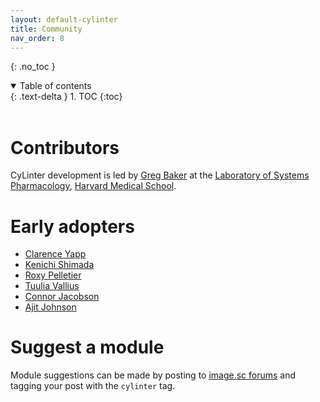 ```yaml
---
layout: default-cylinter
title: Community
nav_order: 8
---
```


{: .no_toc }

<details open markdown="block">
  <summary>
    Table of contents
  </summary>
  {: .text-delta }
1. TOC
{:toc}
</details>

<br/>

# Contributors

CyLinter development is led by [Greg Baker](https://scholar.harvard.edu/gregoryjbaker) at the [Laboratory of Systems Pharmacology](https://hits.harvard.edu/the-program/laboratory-of-systems-pharmacology/about/), [Harvard Medical School](https://hms.harvard.edu/).

# Early adopters
* [Clarence Yapp](https://scholar.harvard.edu/clarence/who-clarence)
* [Kenichi Shimada](https://scholar.harvard.edu/kenichi_shimada)
* [Roxy Pelletier](https://github.com/rjp21)
* [Tuulia Vallius](https://scholar.harvard.edu/vallius/home)
* [Connor Jacobson](https://scholar.harvard.edu/connorjacobson/home)
* [Ajit Johnson](https://scholar.harvard.edu/ajitjohnson/home)

# Suggest a module

Module suggestions can be made by posting to [image.sc forums](https://forum.image.sc/tag/cylinter) and tagging your post with the `cylinter` tag.
